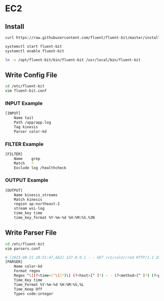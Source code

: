 # EC2
## Install
``` bash
curl https://raw.githubusercontent.com/fluent/fluent-bit/master/install.sh | sh

systemctl start fluent-bit
systemctl enable fluent-bit

ln -s /opt/fluent-bit/bin/fluent-bit /usr/local/bin/fluent-bit
```
## Write Config File
``` bash
cd /etc/fluent-bit
vim fluent-bit.conf
```
### INPUT Example
``` bash
[INPUT]
    Name tail
    Path /app/app.log
    Tag kinesis
    Parser color-kd
```
### FILTER Example
``` bash
[FILTER]
    Name    grep
    Match   *
    Exclude log /healthcheck
```
### OUTPUT Example
``` bash
[OUTPUT]
    Name kinesis_streams
    Match kinesis
    region ap-northeast-2
    stream wsi-log
    time_key time
    time_key_format %Y-%m-%d %H:%M:%S.%3N
```
## Write Parser File
``` bash
cd /etc/fluent-bit
vim parsers.conf
```
``` bash
# [2023-08-21 20:51:47,662] 127.0.0.1 - - GET /v1/color/red HTTP/1.1 200
[PARSER]
    Name color-kd
    Format regex
    Regex ^\[(?<time>[^\]]*)\] (?<host>[^ ]*) - - (?<method>[^ ]*) (?<path>[^ ]*) (?<HTTP>[^ ]*) (?<code>[^ ]*)
    Time_Key time
    Time_Format %Y-%m-%d %H:%M:%S,%L
    Time_Keep Off
    Types code:integer
```